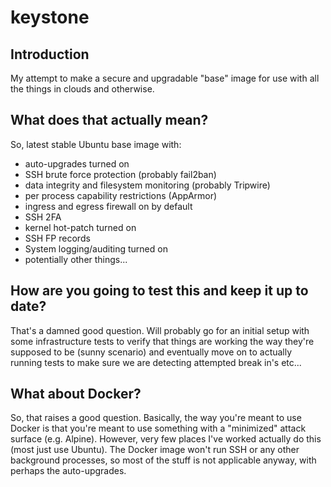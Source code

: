 # keystone

## Introduction
My attempt to make a secure and upgradable "base" image for use with all the things in clouds and otherwise.

## What does that actually mean?
So, latest stable Ubuntu base image with:
* auto-upgrades turned on
* SSH brute force protection (probably fail2ban)
* data integrity and filesystem monitoring (probably Tripwire)
* per process capability restrictions (AppArmor)
* ingress and egress firewall on by default
* SSH 2FA
* kernel hot-patch turned on
* SSH FP records
* System logging/auditing turned on
* potentially other things...

## How are you going to test this and keep it up to date?
That's a damned good question. Will probably go for an initial setup with some infrastructure tests to verify that
things are working the way they're supposed to be (sunny scenario) and eventually move on to actually running tests to
make sure we are detecting attempted break in's etc...

## What about Docker?
So, that raises a good question. Basically, the way you're meant to use Docker is that you're meant to use something
with a "minimized" attack surface (e.g. Alpine). However, very few places I've worked actually do this (most just use
Ubuntu). The Docker image won't run SSH or any other background processes, so most of the stuff is not applicable
anyway, with perhaps the auto-upgrades.
